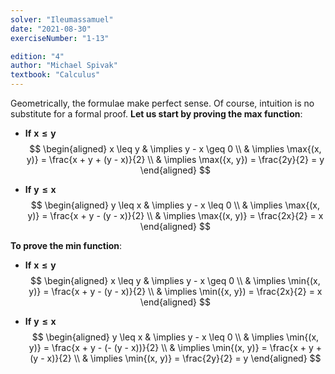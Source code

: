 ```yaml
---
solver: "Ileumassamuel"
date: "2021-08-30"
exerciseNumber: "1-13"

edition: "4"
author: "Michael Spivak"
textbook: "Calculus"
---
```


Geometrically, the formulae make perfect sense. Of
course, intuition is no substitute for a formal proof. **Let us start by
proving the max function**:

-   **If** $\bm{x \leq y}$ 
$$
\begin{aligned}
x \leq y & \implies y - x \geq 0 \\
& \implies \max{(x, y)} = \frac{x + y + (y - x)}{2} \\
& \implies \max({x, y}) = \frac{2y}{2} = y
\end{aligned}
$$


-   **If** $\bm{y \leq x}$ 
$$
\begin{aligned}
y \leq x & \implies y - x \leq 0 \\
& \implies \max{(x, y)} = \frac{x + y - (y - x)}{2} \\
& \implies \max{(x, y)} = \frac{2x}{2} = x
\end{aligned}
$$


**To prove the min function**:

-   **If** $\bm{x \leq y}$ 
$$
\begin{aligned}
x \leq y & \implies y - x \geq 0 \\
& \implies \min{(x, y)} = \frac{x + y - (y - x)}{2} \\
& \implies \min({x, y}) = \frac{2x}{2} = x
\end{aligned}
$$


-   **If** $\bm{y \leq x}$ 
$$
\begin{aligned}
y \leq x & \implies y - x \leq 0 \\
& \implies \min{(x, y)} = \frac{x + y - (- (y - x))}{2} \\
& \implies \min{(x, y)} = \frac{x + y + (y - x)}{2} \\
& \implies \min{(x, y)} = \frac{2y}{2} = y
\end{aligned}
$$
